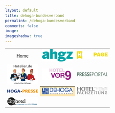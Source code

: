 ```yaml
---
layout: default
title: dehoga-bundesverband
permalink: /dehoga-bundesverband
comments: false
image:
imageshadow: true
---
```

<table style="width:100%; text-align:center">
  <tr>
    <td><a href="{{ site.baseurl }}/">Home</a></td>
    <td><a href="{{ site.baseurl }}/ahgz"><img src="assets/images/logo-ahgz.svg" title="Example Image Link" width="100" /></a></td>
    <td><a href="{{ site.baseurl }}/hogapage"><img src="assets/images/logo-hogapage.svg" title="Example Image Link" width="100" /></a></td>
  </tr>
  <tr>
    <td><a href="{{ site.baseurl }}/hotelier_de"><img src="assets/images/logo-hotelier.png" title="Example Image Link" width="100" /></a></td>
    <td><a href="{{ site.baseurl }}/Hotelvor9"><img src="assets/images/logo-hotelvor9.svg" title="Example Image Link" width="100" /></a></td>
    <td><a href="{{ site.baseurl }}/Presseportal-Hotellerie"><img src="assets/images/logo-presseportal.png" title="Example Image Link" width="100" /></a></td>
  </tr>
  <tr>
    <td><a href="{{ site.baseurl }}/hoga-presse"><img src="assets/images/logo-Hoga-Presse.png" title="Example Image Link" width="100" /></a></td>
    <th style="background-color:rgba(251,187,33,0.35)"><a href="{{ site.baseurl }}/dehoga-bundesverband"><img src="assets/images/logo-dehoga.png" title="Example Image Link" width="100" /></a></th>
    <td><a href="{{ site.baseurl }}/hotelfachzeitung"><img src="assets/images/logo-HFZ.png" title="Example Image Link" width="100" /></a></td>
  </tr>
  <tr>
    <td><a href="{{ site.baseurl }}/Tophotel"><img src="assets/images/logo-tophotel.jpg" title="Example Image Link" width="100" /></a></td>
    <td></td>
    <td></td>
  </tr>
</table>

<rssapp-wall id="RD1dccONqwZrevaU"></rssapp-wall><script src="https://widget.rss.app/v1/wall.js" type="text/javascript" async></script>
